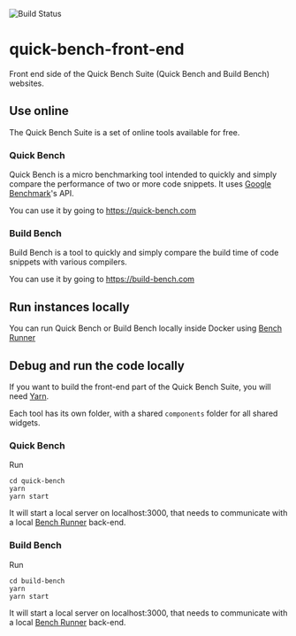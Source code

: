 ![Build Status](https://github.com/FredTingaud/quick-bench-front-end/workflows/CI/badge.svg)

# quick-bench-front-end

Front end side of the Quick Bench Suite (Quick Bench and Build Bench) websites.

## Use online

The Quick Bench Suite is a set of online tools available for free.

### Quick Bench

Quick Bench is a micro benchmarking tool intended to quickly and simply compare the performance of two or more code snippets. It uses [Google Benchmark](https://github.com/google/benchmark/)'s API.

You can use it by going to https://quick-bench.com

### Build Bench

Build Bench is a tool to quickly and simply compare the build time of code snippets with various compilers.

You can use it by going to https://build-bench.com

## Run instances locally

You can run Quick Bench or Build Bench locally inside Docker using [Bench Runner](https://github.com/FredTingaud/bench-runner)

## Debug and run the code locally

If you want to build the front-end part of the Quick Bench Suite, you will need [Yarn](https://yarnpkg.com/).

Each tool has its own folder, with a shared `components` folder for all shared widgets.

### Quick Bench

Run

```
cd quick-bench
yarn
yarn start
```

It will start a local server on localhost:3000, that needs to communicate with a local [Bench Runner](https://github.com/FredTingaud/bench-runner) back-end.

### Build Bench

Run

```
cd build-bench
yarn
yarn start
```

It will start a local server on localhost:3000, that needs to communicate with a local [Bench Runner](https://github.com/FredTingaud/bench-runner) back-end.
